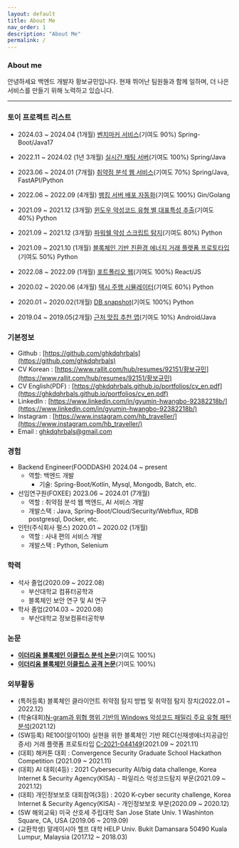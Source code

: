 ```yaml
---
layout: default
title: About Me
nav_order: 1
description: "About Me"
permalink: /
---
```


### About me

안녕하세요 백엔드 개발자 황보규민입니다. 현재 뛰어난 팀원들과 함께 일하며, 더 나은 서비스를 만들기 위해 노력하고 있습니다.

---

### **토이 프로젝트 리스트**

* 2024.03 ~ 2024.04 (1개월)
[벤치마커 서비스](https://github.com/backend-tech-forge/benchmark)(기여도 90%) Spring-Boot/Java17

* 2022.11 ~ 2024.02 (1년 3개월)
[실시간 채팅 서버](https://ghkdqhrbals.github.io/portfolios/docs/project/)(기여도 100%) Spring/Java

* 2023.06 ~ 2024.01 (7개월)
[취약점 분석 웹 서비스](https://ghkdqhrbals.github.io/portfolios/docs/foxee/)(기여도 70%) Spring/Java, FastAPI/Python

* 2022.06 ~ 2022.09 (4개월)
[뱅킹 서버 배포 자동화](https://ghkdqhrbals.github.io/portfolios/docs/project2/)(기여도 100%) Gin/Golang

* 2021.09 ~ 2021.12 (3개월)
[윈도우 악성코드 유형 별 대표특성 추출](https://ghkdqhrbals.github.io/portfolios/docs/기타/toyp8/)(기여도 40%) Python

* 2021.09 ~ 2021.12 (3개월)
[파워쉘 악성 스크립트 탐지](https://ghkdqhrbals.github.io/portfolios/docs/기타/toyp2/)(기여도 80%) Python

* 2021.09 ~ 2021.10 (1개월)
[블록체인 기반 친환경 에너지 거래 플랫폼 프로토타입](https://ghkdqhrbals.github.io/portfolios/docs/기타/toyp4/)(기여도 50%) Python

* 2022.08 ~ 2022.09 (1개월)
[포트폴리오 웹](https://ghkdqhrbals.github.io/portfolios/docs/기타/toyp6/)(기여도 100%) React/JS

* 2020.02 ~ 2020.06 (4개월)
[택시 주행 시뮬레이터](https://ghkdqhrbals.github.io/portfolios/docs/기타/toyp7/)(기여도 60%) Python

* 2020.01 ~ 2020.02(1개월)
[DB snapshot](https://ghkdqhrbals.github.io/portfolios/docs/기타/toyp1/)(기여도 100%) Python

* 2019.04 ~ 2019.05(2개월)
[근처 맛집 추천 앱](https://ghkdqhrbals.github.io/portfolios/docs/기타/toyp5/)(기여도 10%) Android/Java


### **기본정보**

* Github : [https://github.com/ghkdqhrbals](https://github.com/ghkdqhrbals)
* CV Korean : [https://www.rallit.com/hub/resumes/92151/황보규민](https://www.rallit.com/hub/resumes/92151/황보규민)
* CV English(PDF) : [https://ghkdqhrbals.github.io/portfolios/cv_en.pdf](https://ghkdqhrbals.github.io/portfolios/cv_en.pdf)
* LinkedIn : [https://www.linkedin.com/in/gyumin-hwangbo-92382218b/](https://www.linkedin.com/in/gyumin-hwangbo-92382218b/)
* Instagram : [https://www.instagram.com/hb_traveller/](https://www.instagram.com/hb_traveller/)
* Email : ghkdqhrbals@gmail.com


### **경험**
* Backend Engineer(FOODDASH) 2024.04 ~ present
  * 역할: 백엔드 개발
    * 기술: Spring-Boot/Kotlin, Mysql, Mongodb, Batch, etc.
* 선임연구원(FOXEE) 2023.06 ~ 2024.01 (7개월)
  * 역할 : 취약점 분석 웹 백엔드, AI 서비스 개발
  * 개발스택 : Java, Spring-Boot/Cloud/Security/Webflux, RDB postgresql, Docker, etc.
* 인턴(주식회사 펄스) 2020.01 ~ 2020.02 (1개월)
  * 역할 : 사내 편의 서비스 개발
  * 개발스택 : Python, Selenium

### **학력**

* 석사 졸업(2020.09 ~ 2022.08)
  * 부산대학교 컴퓨터공학과
  * 블록체인 보안 연구 및 AI 연구
* 학사 졸업(2014.03 ~ 2020.08)
  * 부산대학교 정보컴퓨터공학부

### **논문**

* [**이더리움 블록체인 이클립스 분석 논문**](https://ghkdqhrbals.github.io/assets/img/EthereumEclipseAttackAnalysis.pdf)(기여도 100%)
* [**이더리움 블록체인 이클립스 공격 논문**](https://ghkdqhrbals.github.io/portfolios/docs/Blockchain/)(기여도 100%)

### **외부활동**

* (특허등록) 블록체인 클라이언트 취약점 탐지 방법 및 취약점 탐지 장치(2022.01 ~ 2022.12)
* (학술대회)[N-gram과 위협 행위 기반의 Windows 악성코드 패밀리 주요 유형 패턴 분석](http://sso.riss.kr:11301/cdc_read_relay.jsp)(2021.12)
* (SW등록) RE100(알이100) 실현을 위한 블록체인 기반 REC(신재생에너지공급인증서) 거래 플랫폼 프로토타입 [C-2021-044149](https://www.ntis.go.kr/outcomes/popup/srchTotlSpwr.do?cmd=view&rstId=SNW-2021-00312106034&returnURI=null&pageCode=RI_SW_RST_DTL)(2021.09 ~ 2021.11)
* (대회) 해커톤 대회 : Convergence Security Graduate School Hackathon Competition (2021.09 ~ 2021.11)
* (대회) AI 대회(4등) : 2021 Cybersecurity AI/big data challenge, Korea Internet & Security Agency(KISA) - 파일리스 악성코드탐지 부문(2021.09 ~ 2021.12)
* (대회) 개인정보보호 대회참여(3등) : 2020 K-cyber security challenge, Korea Internet & Security Agency(KISA) - 개인정보보호 부문(2020.09 ~ 2020.12)
* (SW 해외교육) 미국 산호세 주립대학 San Jose State Univ. 1 Washinton Square, CA, USA (2019.06 ~ 2019.09)
* (교환학생) 말레이시아 헬프 대학 HELP Univ. Bukit Damansara 50490 Kuala Lumpur, Malaysia (2017.12 ~ 2018.03)